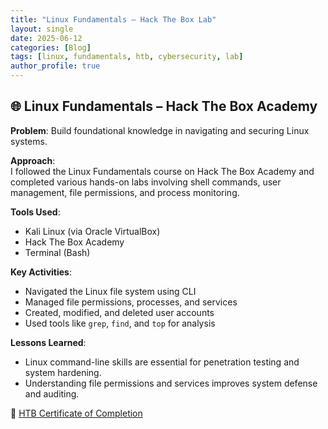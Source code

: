 ```yaml
---
title: "Linux Fundamentals – Hack The Box Lab"
layout: single
date: 2025-06-12
categories: [Blog]
tags: [linux, fundamentals, htb, cybersecurity, lab]
author_profile: true
---
```


## 🌐 Linux Fundamentals – Hack The Box Academy

**Problem**: Build foundational knowledge in navigating and securing Linux systems.

**Approach**:  
I followed the Linux Fundamentals course on Hack The Box Academy and completed various hands-on labs involving shell commands, user management, file permissions, and process monitoring.

**Tools Used**:
- Kali Linux (via Oracle VirtualBox)
- Hack The Box Academy
- Terminal (Bash)

**Key Activities**:
- Navigated the Linux file system using CLI
- Managed file permissions, processes, and services
- Created, modified, and deleted user accounts
- Used tools like `grep`, `find`, and `top` for analysis

**Lessons Learned**:
- Linux command-line skills are essential for penetration testing and system hardening.
- Understanding file permissions and services improves system defense and auditing.

🔗 [HTB Certificate of Completion](https://academy.hackthebox.com/achievement/1922606/18)
